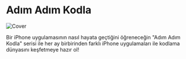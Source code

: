 # Adım Adım Kodla

![Cover](/Cover-Content/cover.png)

Bir iPhone uygulamasının nasıl hayata geçtiğini öğreneceğin "Adım Adım Kodla" serisi ile her ay birbirinden farklı iPhone uygulamaları ile kodlama dünyasını keşfetmeye hazır ol!
